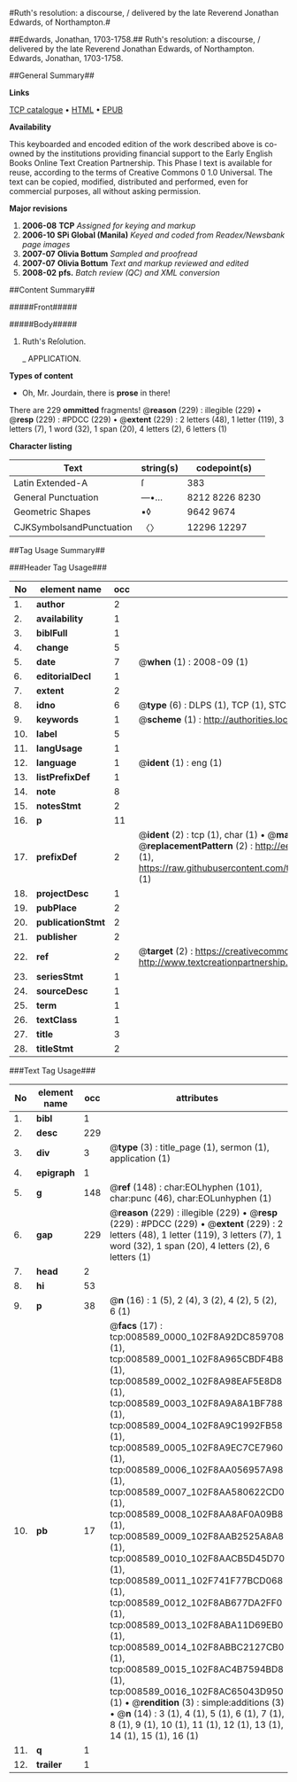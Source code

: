 #Ruth's resolution: a discourse, / delivered by the late Reverend Jonathan Edwards, of Northampton.#

##Edwards, Jonathan, 1703-1758.##
Ruth's resolution: a discourse, / delivered by the late Reverend Jonathan Edwards, of Northampton.
Edwards, Jonathan, 1703-1758.

##General Summary##

**Links**

[TCP catalogue](http://www.ota.ox.ac.uk/tcp/)  • 
[HTML](http://tei.it.ox.ac.uk/tcp/Texts-HTML/free/N06/N06770.html)  • 
[EPUB](http://tei.it.ox.ac.uk/tcp/Texts-EPUB/free/N06/N06770.epub)

**Availability**

This keyboarded and encoded edition of the
	       work described above is co-owned by the institutions
	       providing financial support to the Early English Books
	       Online Text Creation Partnership. This Phase I text is
	       available for reuse, according to the terms of Creative
	       Commons 0 1.0 Universal. The text can be copied,
	       modified, distributed and performed, even for
	       commercial purposes, all without asking permission.

**Major revisions**

1. __2006-08__ __TCP__ *Assigned for keying and markup*
1. __2006-10__ __SPi Global (Manila)__ *Keyed and coded from Readex/Newsbank page images*
1. __2007-07__ __Olivia Bottum__ *Sampled and proofread*
1. __2007-07__ __Olivia Bottum__ *Text and markup reviewed and edited*
1. __2008-02__ __pfs.__ *Batch review (QC) and XML conversion*

##Content Summary##

#####Front#####

#####Body#####

1. Ruth's Reſolution.

    _ APPLICATION.

**Types of content**

  * Oh, Mr. Jourdain, there is **prose** in there!

There are 229 **ommitted** fragments! 
 @__reason__ (229) : illegible (229)  •  @__resp__ (229) : #PDCC (229)  •  @__extent__ (229) : 2 letters (48), 1 letter (119), 3 letters (7), 1 word (32), 1 span (20), 4 letters (2), 6 letters (1)

**Character listing**


|Text|string(s)|codepoint(s)|
|---|---|---|
|Latin Extended-A|ſ|383|
|General Punctuation|—•…|8212 8226 8230|
|Geometric Shapes|▪◊|9642 9674|
|CJKSymbolsandPunctuation|〈〉|12296 12297|

##Tag Usage Summary##

###Header Tag Usage###

|No|element name|occ|attributes|
|---|---|---|---|
|1.|__author__|2||
|2.|__availability__|1||
|3.|__biblFull__|1||
|4.|__change__|5||
|5.|__date__|7| @__when__ (1) : 2008-09 (1)|
|6.|__editorialDecl__|1||
|7.|__extent__|2||
|8.|__idno__|6| @__type__ (6) : DLPS (1), TCP (1), STC (1), NOTIS (1), IMAGE-SET (1), EVANS-CITATION (1)|
|9.|__keywords__|1| @__scheme__ (1) : http://authorities.loc.gov/ (1)|
|10.|__label__|5||
|11.|__langUsage__|1||
|12.|__language__|1| @__ident__ (1) : eng (1)|
|13.|__listPrefixDef__|1||
|14.|__note__|8||
|15.|__notesStmt__|2||
|16.|__p__|11||
|17.|__prefixDef__|2| @__ident__ (2) : tcp (1), char (1)  •  @__matchPattern__ (2) : ([0-9\-]+):([0-9IVX]+) (1), (.+) (1)  •  @__replacementPattern__ (2) : http://eebo.chadwyck.com/downloadtiff?vid=$1&page=$2 (1), https://raw.githubusercontent.com/textcreationpartnership/Texts/master/tcpchars.xml#$1 (1)|
|18.|__projectDesc__|1||
|19.|__pubPlace__|2||
|20.|__publicationStmt__|2||
|21.|__publisher__|2||
|22.|__ref__|2| @__target__ (2) : https://creativecommons.org/publicdomain/zero/1.0/ (1), http://www.textcreationpartnership.org/docs/. (1)|
|23.|__seriesStmt__|1||
|24.|__sourceDesc__|1||
|25.|__term__|1||
|26.|__textClass__|1||
|27.|__title__|3||
|28.|__titleStmt__|2||


###Text Tag Usage###

|No|element name|occ|attributes|
|---|---|---|---|
|1.|__bibl__|1||
|2.|__desc__|229||
|3.|__div__|3| @__type__ (3) : title_page (1), sermon (1), application (1)|
|4.|__epigraph__|1||
|5.|__g__|148| @__ref__ (148) : char:EOLhyphen (101), char:punc (46), char:EOLunhyphen (1)|
|6.|__gap__|229| @__reason__ (229) : illegible (229)  •  @__resp__ (229) : #PDCC (229)  •  @__extent__ (229) : 2 letters (48), 1 letter (119), 3 letters (7), 1 word (32), 1 span (20), 4 letters (2), 6 letters (1)|
|7.|__head__|2||
|8.|__hi__|53||
|9.|__p__|38| @__n__ (16) : 1 (5), 2 (4), 3 (2), 4 (2), 5 (2), 6 (1)|
|10.|__pb__|17| @__facs__ (17) : tcp:008589_0000_102F8A92DC859708 (1), tcp:008589_0001_102F8A965CBDF4B8 (1), tcp:008589_0002_102F8A98EAF5E8D8 (1), tcp:008589_0003_102F8A9A8A1BF788 (1), tcp:008589_0004_102F8A9C1992FB58 (1), tcp:008589_0005_102F8A9EC7CE7960 (1), tcp:008589_0006_102F8AA056957A98 (1), tcp:008589_0007_102F8AA580622CD0 (1), tcp:008589_0008_102F8AA8AF0A09B8 (1), tcp:008589_0009_102F8AAB2525A8A8 (1), tcp:008589_0010_102F8AACB5D45D70 (1), tcp:008589_0011_102F741F77BCD068 (1), tcp:008589_0012_102F8AB677DA2FF0 (1), tcp:008589_0013_102F8ABA11D69EB0 (1), tcp:008589_0014_102F8ABBC2127CB0 (1), tcp:008589_0015_102F8AC4B7594BD8 (1), tcp:008589_0016_102F8AC65043D950 (1)  •  @__rendition__ (3) : simple:additions (3)  •  @__n__ (14) : 3 (1), 4 (1), 5 (1), 6 (1), 7 (1), 8 (1), 9 (1), 10 (1), 11 (1), 12 (1), 13 (1), 14 (1), 15 (1), 16 (1)|
|11.|__q__|1||
|12.|__trailer__|1||
